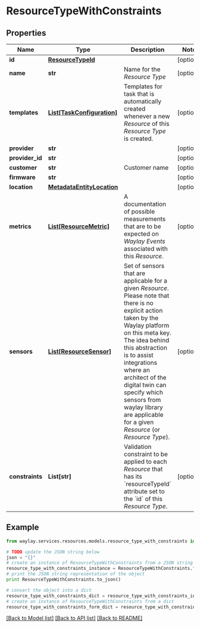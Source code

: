 # ResourceTypeWithConstraints


## Properties

Name | Type | Description | Notes
------------ | ------------- | ------------- | -------------
**id** | [**ResourceTypeId**](ResourceTypeId.md) |  | [optional] 
**name** | **str** | Name for the _Resource Type_ | [optional] 
**templates** | [**List[TaskConfiguration]**](TaskConfiguration.md) | Templates for task that is automatically created whenever a new  _Resource_ of this _Resource Type_ is created. | [optional] 
**provider** | **str** |  | [optional] 
**provider_id** | **str** |  | [optional] 
**customer** | **str** | Customer name | [optional] 
**firmware** | **str** |  | [optional] 
**location** | [**MetadataEntityLocation**](MetadataEntityLocation.md) |  | [optional] 
**metrics** | [**List[ResourceMetric]**](ResourceMetric.md) | A documentation of possible measurements that are to be expected on _Waylay Events_ associated with this _Resource_. | [optional] 
**sensors** | [**List[ResourceSensor]**](ResourceSensor.md) | Set of sensors that are applicable for a given _Resource_. Please note that there is no explicit action taken by the Waylay platform on this meta key. The idea behind this abstraction is to assist integrations where an architect of the digital twin can specify which sensors from waylay library are applicable for a given _Resource_ (or _Resource Type_). | [optional] 
**constraints** | **List[str]** | Validation constraint to be applied to each _Resource_ that has its &#x60;resourceTypeId&#x60; attribute set to the &#x60;id&#x60; of this _Resource Type_. | [optional] 

## Example

```python
from waylay.services.resources.models.resource_type_with_constraints import ResourceTypeWithConstraints

# TODO update the JSON string below
json = "{}"
# create an instance of ResourceTypeWithConstraints from a JSON string
resource_type_with_constraints_instance = ResourceTypeWithConstraints.from_json(json)
# print the JSON string representation of the object
print ResourceTypeWithConstraints.to_json()

# convert the object into a dict
resource_type_with_constraints_dict = resource_type_with_constraints_instance.to_dict()
# create an instance of ResourceTypeWithConstraints from a dict
resource_type_with_constraints_form_dict = resource_type_with_constraints.from_dict(resource_type_with_constraints_dict)
```
[[Back to Model list]](../README.md#documentation-for-models) [[Back to API list]](../README.md#documentation-for-api-endpoints) [[Back to README]](../README.md)


